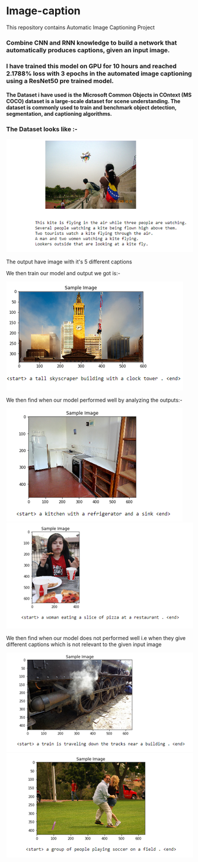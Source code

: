 # Image-caption
This repository contains Automatic Image Captioning Project

### Combine CNN and RNN knowledge to build a network that automatically produces captions, given an input image.
### I have trained this model on GPU for 10 hours and reached 2.1788% loss with 3 epochs in the automated image captioning using a ResNet50 pre trained model.

#### The Dataset i have used is the Microsoft Common Objects in COntext (MS COCO) dataset is a large-scale dataset for scene understanding. The dataset is commonly used to train and benchmark object detection, segmentation, and captioning algorithms.

### The Dataset looks like :-
![](output/out_1.PNG)

The output have image with it's 5  different captions

We then train our model and output we got is:-

![](output/out_2.PNG)

We then find when our model performed well by analyzing the outputs:-

![](output/out_3.PNG)
![](output/out_4.PNG)

We then find when our model does not performed well i.e when they give different captions which is not relevant to the given input image

![](output/out_5.PNG)
![](output/out_6.PNG)

